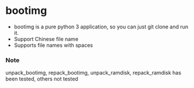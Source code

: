 # bootimg

- bootimg is a pure python 3 application, so you can just git clone and run it. 
- Support Chinese file name
- Supports file names with spaces




### Note
unpack_bootimg, repack_bootimg, unpack_ramdisk, repack_ramdisk has been tested, others not tested


